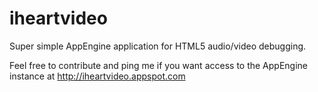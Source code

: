 iheartvideo
===========

Super simple AppEngine application for HTML5 audio/video debugging.

Feel free to contribute and ping me if you want access to the AppEngine
instance at http://iheartvideo.appspot.com
